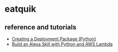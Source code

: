 # eatquik

## reference and tutorials
- [Creating a Deployment Package (Python)](http://docs.aws.amazon.com/lambda/latest/dg/lambda-python-how-to-create-deployment-package.html)
- [Build an Alexa Skill with Python and AWS Lambda](https://moduscreate.com/build-an-alexa-skill-with-python-and-aws-lambda/)